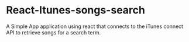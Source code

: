 # React-Itunes-songs-search
A Simple App application using react that connects to the iTunes connect API to retrieve songs for a search term.
